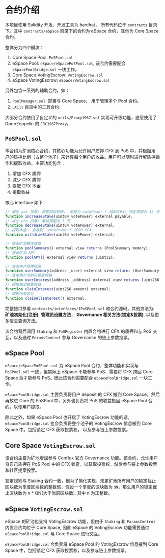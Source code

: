 # 合约介绍

本项目使用 Solidity 开发，开发工具为 hardhat， 所有代码位于 `contracts` 目录下。其中 `contracts/eSpace` 目录下的合约为 eSpace 合约，其他为 Core Space 合约。

整体分为四个模块：

1. Core Space Pool: `PoSPool.sol`
2. eSpace Pool: `eSpace/eSpacePoSPool.sol`, 该合约需要配合 `eSpacePoolBridge.sol` 一块工作。
3. Core Space VotingEscrow: `VotingEscrow.sol`
4. eSpace VotingEscrow: `eSpace/VotingEscrow.sol`

另外包含一系列的辅助合约，如：

1. `PoolManager.sol`: 部署与 Core Space， 用于管理多个 Pool 合约。
2. `utils` 目录中的工具合约.

大部分合约使用了自定义的 `utils/Proxy1967.sol` 实现可升级功能，底层使用了 OpenZeppelin 的 `ERC1967Proxy`。

## `PoSPool.sol`

本合约为矿池核心合约，其核心功能为允许用户质押 CFX 到 PoS 中，并根据用户的质押比例（占整个池子）来计算每个用户的收益。用户可以随时进行解质押操作和提取收益。主要功能包含：

1. 增加 CFX 质押
2. 减少 CFX 质押
3. 提取 CFX 本金
4. 提取收益

核心 interface 如下：

```js
// 增加 pos 投票; 需要同时转账， 金额为 votePower * 1000CFX; 锁定周期为 13 天
function increaseStake(uint64 votePower) external payable;
// 减少 pos 投票; 解锁周期为 1 天
function decreaseStake(uint64 votePower) external;
// 提取本金； 会收到  votePower * 1000 CFX
function withdrawStake(uint64 votePower) external;

// 查询矿池整体信息
function poolSummary() external view returns (PoolSummary memory);
// 查询矿池 APY
function poolAPY() external view returns (uint32);

// 查询用户质押信息
function userSummary(address _user) external view returns (UserSummary memory);
// 查询用户当前可提取收益
function userInterest(address _address) external view returns (uint256);
// 提取指定数量收益
function claimInterest(uint256 amount) external;
// 提取所有收益
function claimAllInterest() external;
```

完整接口参看 `contracts/interfaces/IPoSPool.sol` 和合约源码。其他方法为: **矿池初始化(注册)**, **管理员设置方法**， **Governance 相关方法(锁定&投票)**, 以及更多信息查询方法。

该合约背后调用 `Staking` 和 `PoSRegister` 内置合约进行 CFX 的质押和与 PoS 交互，以及通过  `ParamsControl` 参与 Governance 的链上参数投票。

## eSpace Pool

`eSpace/eSpacePoSPool.sol` 为 eSpace Pool 合约，整体功能和实现与 `PoSPool.sol` 一致，但实际上 eSpace 不能参与 PoS，需要将 CFX 跨回 Core Space 后才能参与 PoS。因此该合约需要配合 `eSpacePoolBridge.sol` 一块工作。

`eSpacePoolBridge.sol` 主要负责将用户 deposit 的 CFX 搬到 Core Space，然后再放进 Core 的 PoSPool 中，另外也负责将 PoS 的收益搬回 eSpace Pool 合约，以便用户提取。

除此之外，如果 eSpace Pool 也开启了 VotingEscrow 功能的话， `eSpacePoolBridge.sol` 也会负责将整个池子的 VotingEscrow 信息搬到 Core Space 中。包括锁定 CFX 获取投票权， 以及参与链上参数投票。

## Core Space `VotingEscrow.sol`

该合约主要为矿池增加参与 Conflux 官方 Governance 功能。该合约，允许用户将自己质押在 PoS Pool 中的 CFX 锁定，以获取投票权，然后参与链上参数投票和社区提案投票。

锁定规则与 Staking 合约一致，但为了简化实现，规定矿池所有用户的锁定截止区块数为季度区块数的整数倍，假设一个季度的区块数为 `QN`，那么用户的锁定截止区块数为 n * QN(大于当前区块数). 其中 n 为正整数。

## eSpace `VotingEscrow.sol`

eSpace 的矿池也支持 VotingEscrow 功能，但由于 `Staking` 和 `ParamsControl` 内置合约均位于 Core Space, 因此 eSpace 的 VotingEscrow 功能需要通过 `eSpacePoolBridge.sol` 与 Core Space 进行交互。

`eSpacePoolBridge.sol` 会负责将 eSpace Pool 的 VotingEscrow 信息搬到 Core Space 中，包括锁定 CFX 获取投票权，以及参与链上参数投票。